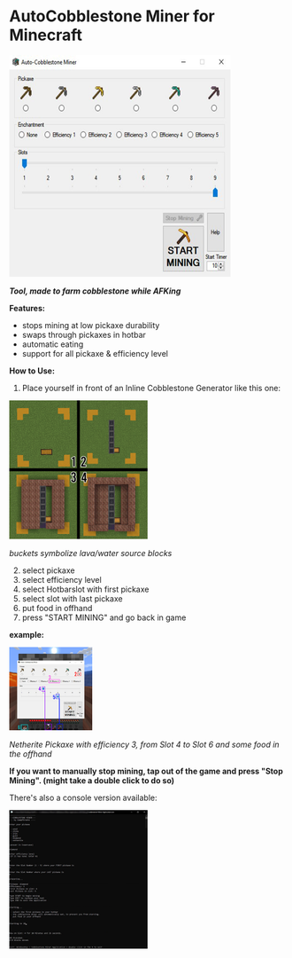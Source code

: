 # AutoCobblestone Miner for Minecraft
<img src="pictures/CobblestoneMinerUI.jpg.png" width="400" height="400" > 

***Tool, made to farm cobblestone while AFKing***

**Features:** 
- stops mining at low pickaxe durability
- swaps through pickaxes in hotbar
- automatic eating
- support for all pickaxe & efficiency level

**How to Use:**

1. Place yourself in front of an Inline Cobblestone Generator like this one:

<img src="pictures/CobblestoneGeneratorBuild.gif" width="250" height="250" >

*buckets symbolize lava/water source blocks*

2. select pickaxe
3. select efficiency level
4. select Hotbarslot with first pickaxe
5. select slot with last pickaxe
6. put food in offhand
7. press "START MINING" and go back in game

**example:**

<img src="pictures/example.png" width="150" height="150" >

*Netherite Pickaxe with efficiency 3, from Slot 4 to Slot 6 and some food in the offhand*

**If you want to manually stop mining, tap out of the game and press "Stop Mining". (might take a double click to do so)**


There's also a console version available:

<img src="pictures/consoleApplication.png" width="250" >
